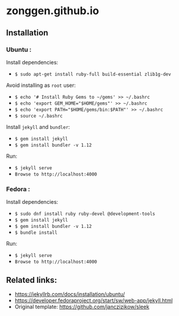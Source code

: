 # zonggen.github.io

## Installation
 ### Ubuntu :
 Install dependencies:
 - `$ sudo apt-get install ruby-full build-essential zlib1g-dev`

 Avoid installing as `root` user:
 - `$ echo '# Install Ruby Gems to ~/gems' >> ~/.bashrc`
 - `$ echo 'export GEM_HOME="$HOME/gems"' >> ~/.bashrc`
 - `$ echo 'export PATH="$HOME/gems/bin:$PATH"' >> ~/.bashrc`
 - `$ source ~/.bashrc`

 Install `jekyll` and `bundler`:
 - `$ gem install jekyll`
 - `$ gem install bundler -v 1.12`

 Run:
 - `$ jekyll serve`
 - `Browse to http://localhost:4000`

 ### Fedora :
 Install dependencies:
 - `$ sudo dnf install ruby ruby-devel @development-tools`
 - `$ gem install jekyll`
 - `$ gem install bundler -v 1.12`
 - `$ bundle install`

 Run:
 - `$ jekyll serve`
 - `Browse to http://localhost:4000`

## Related links:
- https://jekyllrb.com/docs/installation/ubuntu/
- https://developer.fedoraproject.org/start/sw/web-app/jekyll.html
- Original template: https://github.com/janczizikow/sleek
